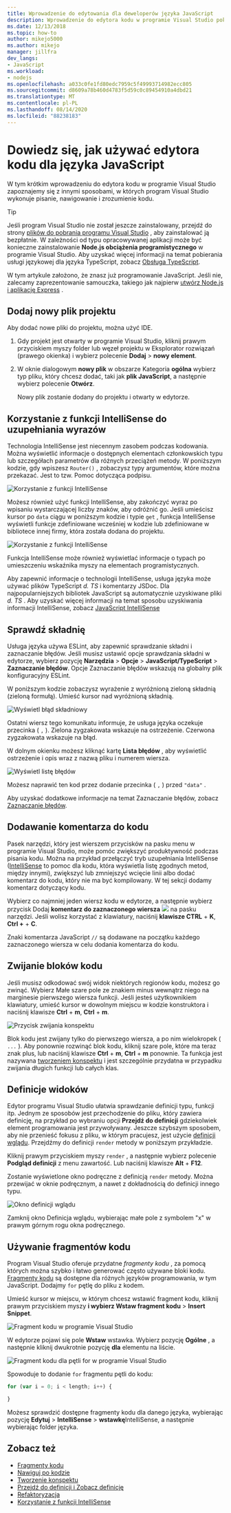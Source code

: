 ```yaml
---
title: Wprowadzenie do edytowania dla deweloperów języka JavaScript
description: Wprowadzenie do edytora kodu w programie Visual Studio pokazuje kilka sposobów, w których program Visual Studio ułatwia pisanie, nawigowanie i zrozumienie kodu JavaScript.
ms.date: 12/13/2018
ms.topic: how-to
author: mikejo5000
ms.author: mikejo
manager: jillfra
dev_langs:
- JavaScript
ms.workload:
- nodejs
ms.openlocfilehash: a033c0fe1fd80edc7959c5f49993714982ecc805
ms.sourcegitcommit: d8609a78b460d4783f5d59c0c89454910a4dbd21
ms.translationtype: MT
ms.contentlocale: pl-PL
ms.lasthandoff: 08/14/2020
ms.locfileid: "88238183"
---
```

# <a name="learn-to-use-the-code-editor-for-javascript"></a>Dowiedz się, jak używać edytora kodu dla języka JavaScript

W tym krótkim wprowadzeniu do edytora kodu w programie Visual Studio zapoznajemy się z innymi sposobami, w których program Visual Studio wykonuje pisanie, nawigowanie i zrozumienie kodu.

> [!TIP]
> Jeśli program Visual Studio nie został jeszcze zainstalowany, przejdź do strony [plików do pobrania programu Visual Studio](https://visualstudio.microsoft.com/downloads/) , aby zainstalować ją bezpłatnie. W zależności od typu opracowywanej aplikacji może być konieczne zainstalowanie **Node.js obciążenia programistycznego** w programie Visual Studio. Aby uzyskać więcej informacji na temat pobierania usługi językowej dla języka TypeScript, zobacz [Obsługa TypeScript](../javascript/javascript-in-vs-2019.md#typescript-support).

W tym artykule założono, że znasz już programowanie JavaScript. Jeśli nie, zalecamy zaprezentowanie samouczka, takiego jak najpierw [utwórz Node.js i aplikację Express](../javascript/tutorial-nodejs.md) .

## <a name="add-a-new-project-file"></a>Dodaj nowy plik projektu

Aby dodać nowe pliki do projektu, można użyć IDE.

1. Gdy projekt jest otwarty w programie Visual Studio, kliknij prawym przyciskiem myszy folder lub węzeł projektu w Eksplorator rozwiązań (prawego okienka) i wybierz polecenie **Dodaj**  >  **nowy element**.

1. W oknie dialogowym **nowy plik** w obszarze Kategoria **ogólna** wybierz typ pliku, który chcesz dodać, taki jak **plik JavaScript**, a następnie wybierz polecenie **Otwórz**.

    Nowy plik zostanie dodany do projektu i otwarty w edytorze.

## <a name="use-intellisense-to-complete-words"></a>Korzystanie z funkcji IntelliSense do uzupełniania wyrazów

Technologia IntelliSense jest niecennym zasobem podczas kodowania. Można wyświetlić informacje o dostępnych elementach członkowskich typu lub szczegółach parametrów dla różnych przeciążeń metody. W poniższym kodzie, gdy wpiszesz `Router()` , zobaczysz typy argumentów, które można przekazać. Jest to tzw. Pomoc dotycząca podpisu.

![Korzystanie z funkcji IntelliSense](../javascript/media/write-code-signature-checking.png)

Możesz również użyć funkcji IntelliSense, aby zakończyć wyraz po wpisaniu wystarczającej liczby znaków, aby odróżnić go. Jeśli umieścisz kursor po `data` ciągu w poniższym kodzie i typie `get` , funkcja IntelliSense wyświetli funkcje zdefiniowane wcześniej w kodzie lub zdefiniowane w bibliotece innej firmy, która została dodana do projektu.

![Korzystanie z funkcji IntelliSense](../javascript/media/write-code-intellisense.png)

Funkcja IntelliSense może również wyświetlać informacje o typach po umieszczeniu wskaźnika myszy na elementach programistycznych.

Aby zapewnić informacje o technologii IntelliSense, usługa języka może używać plików TypeScript *d. TS* i komentarzy JSDoc. Dla najpopularniejszych bibliotek JavaScript są automatycznie uzyskiwane pliki *d. TS* . Aby uzyskać więcej informacji na temat sposobu uzyskiwania informacji IntelliSense, zobacz [JavaScript IntelliSense](../ide/javascript-intellisense.md?toc=/visualstudio/javascript/toc.json)

## <a name="check-syntax"></a>Sprawdź składnię

Usługa języka używa ESLint, aby zapewnić sprawdzanie składni i zaznaczanie błędów. Jeśli musisz ustawić opcje sprawdzania składni w edytorze, wybierz pozycję **Narzędzia**  >  **Opcje**  >  **JavaScript/TypeScript**  >  **Zaznaczanie błędów**. Opcje Zaznaczanie błędów wskazują na globalny plik konfiguracyjny ESLint.

W poniższym kodzie zobaczysz wyrażenie z wyróżnioną zieloną składnią (zieloną formułą). Umieść kursor nad wyróżnioną składnią.

![Wyświetl błąd składniowy](../javascript/media/write-code-syntax-checking.png)

Ostatni wiersz tego komunikatu informuje, że usługa języka oczekuje przecinka ( `,` ). Zielona zygzakowata wskazuje na ostrzeżenie. Czerwona zygzakowata wskazuje na błąd.

W dolnym okienku możesz kliknąć kartę **Lista błędów** , aby wyświetlić ostrzeżenie i opis wraz z nazwą pliku i numerem wiersza.

![Wyświetl listę błędów](../javascript/media/write-code-error-list.png)

Możesz naprawić ten kod przez dodanie przecinka ( `,` ) przed `"data"` .

Aby uzyskać dodatkowe informacje na temat Zaznaczanie błędów, zobacz [Zaznaczanie błędów](https://github.com/microsoft/JSTSdocs/blob/master/articles/editor/linting.md).

## <a name="comment-out-code"></a>Dodawanie komentarza do kodu

Pasek narzędzi, który jest wierszem przycisków na pasku menu w programie Visual Studio, może pomóc zwiększyć produktywność podczas pisania kodu. Można na przykład przełączyć tryb uzupełniania IntelliSense ([IntelliSense](../ide/using-intellisense.md) to pomoc dla kodu, która wyświetla listę zgodnych metod, między innymi), zwiększyć lub zmniejszyć wcięcie linii albo dodać komentarz do kodu, który nie ma być kompilowany. W tej sekcji dodamy komentarz dotyczący kodu.

Wybierz co najmniej jeden wiersz kodu w edytorze, a następnie wybierz przycisk Dodaj **komentarz do zaznaczonego wiersza** ![ ](../javascript/media/write-code-comment-out.png) na pasku narzędzi. Jeśli wolisz korzystać z klawiatury, naciśnij **klawisze CTRL** + **K**, **Ctrl +** + **C**.

Znaki komentarza JavaScript `//` są dodawane na początku każdego zaznaczonego wiersza w celu dodania komentarza do kodu.

## <a name="collapse-code-blocks"></a>Zwijanie bloków kodu

Jeśli musisz odkodować swój widok niektórych regionów kodu, możesz go zwinąć. Wybierz Małe szare pole ze znakiem minus wewnątrz niego na marginesie pierwszego wiersza funkcji. Jeśli jesteś użytkownikiem klawiatury, umieść kursor w dowolnym miejscu w kodzie konstruktora i naciśnij klawisze **Ctrl** + **m**, **Ctrl** + **m**.

![Przycisk zwijania konspektu](../javascript/media/write-code-collapse-code.png)

Blok kodu jest zwijany tylko do pierwszego wiersza, a po nim wielokropek ( `...` ). Aby ponownie rozwinąć blok kodu, kliknij szare pole, które ma teraz znak plus, lub naciśnij klawisze **Ctrl** + **m**, **Ctrl** + **m** ponownie. Ta funkcja jest nazywana [tworzeniem konspektu](../ide/outlining.md) i jest szczególnie przydatna w przypadku zwijania długich funkcji lub całych klas.

## <a name="view-definitions"></a>Definicje widoków

Edytor programu Visual Studio ułatwia sprawdzanie definicji typu, funkcji itp. Jednym ze sposobów jest przechodzenie do pliku, który zawiera definicję, na przykład po wybraniu opcji **Przejdź do definicji** gdziekolwiek element programowania jest przywoływany. Jeszcze szybszym sposobem, aby nie przenieść fokusu z pliku, w którym pracujesz, jest użycie [definicji wglądu](../ide/go-to-and-peek-definition.md#peek-definition). Przejdźmy do definicji `render` metody w poniższym przykładzie.

Kliknij prawym przyciskiem myszy `render` , a następnie wybierz polecenie **Podgląd definicji** z menu zawartość. Lub naciśnij klawisze **Alt** + **F12**.

   Zostanie wyświetlone okno podręczne z definicją `render` metody. Można przewijać w oknie podręcznym, a nawet z dokładnością do definicji innego typu.

   ![Okno definicji wglądu](../javascript/media/write-code-peek-definition.png)

Zamknij okno Definicja wglądu, wybierając małe pole z symbolem "x" w prawym górnym rogu okna podręcznego.

## <a name="use-code-snippets"></a>Używanie fragmentów kodu

Program Visual Studio oferuje przydatne *fragmenty kodu* , za pomocą których można szybko i łatwo generować często używane bloki kodu. [Fragmenty kodu](../ide/code-snippets.md) są dostępne dla różnych języków programowania, w tym JavaScript. Dodajmy `for` pętlę do pliku z kodem.

Umieść kursor w miejscu, w którym chcesz wstawić fragment kodu, kliknij prawym przyciskiem myszy **i wybierz Wstaw fragment kodu**  >  **Insert Snippet**.

![Fragment kodu w programie Visual Studio](../javascript/media/write-code-insert-snippet.png)

W edytorze pojawi się pole **Wstaw** wstawka. Wybierz pozycję **Ogólne** , a następnie kliknij dwukrotnie pozycję **dla** elementu na liście.

![Fragment kodu dla pętli for w programie Visual Studio](../javascript/media/write-code-insert-snippet-for-loop.png)

Spowoduje to dodanie `for` fragmentu pętli do kodu:

```javascript
for (var i = 0; i < length; i++) {

}
```

Możesz sprawdzić dostępne fragmenty kodu dla danego języka, wybierając pozycję **Edytuj**  >  **IntelliSense**  >  **wstawkę**IntelliSense, a następnie wybierając folder języka.

## <a name="see-also"></a>Zobacz też

- [Fragmenty kodu](../ide/code-snippets.md)
- [Nawiguj po kodzie](../ide/navigating-code.md)
- [Tworzenie konspektu](../ide/outlining.md)
- [Przejdź do definicji i Zobacz definicję](../ide/go-to-and-peek-definition.md)
- [Refaktoryzacja](../ide/refactoring-in-visual-studio.md)
- [Korzystanie z funkcji IntelliSense](../ide/using-intellisense.md)
